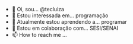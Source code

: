 - 👋 Oi, sou... @tecluiza
- 👀 Estou interessada em... programação
- 🌱 Atualmente estou aprendendo a... programar
- 💞️ Estou em colaboração com... SESI/SENAI
- 📫 How to reach me ...

<!---
tecluiza/tecluiza is a ✨ special ✨ repository because its `README.md` (this file) appears on your GitHub profile.
You can click the Preview link to take a look at your changes.
--->
